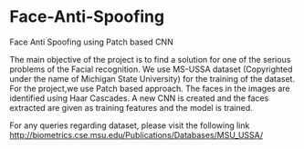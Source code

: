 # Face-Anti-Spoofing
Face Anti Spoofing using Patch based CNN


The main objective of the project is to find a solution for one of the serious problems of the Facial recognition. We use MS-USSA dataset (Copyrighted under the name of Michigan State University) for the training of the dataset. For the project,we use Patch based approach. The faces in the images are identified using Haar Cascades. A new CNN is created and the faces extracted are given as training features and the model is trained.



For any queries regarding dataset, please visit the following link
http://biometrics.cse.msu.edu/Publications/Databases/MSU_USSA/
